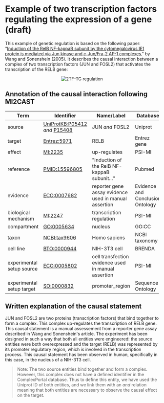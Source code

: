 #  Example of two transcription factors regulating the expression of a gene (draft)

This example of genetic regulation is based on the following paper: "[Induction of the RelB NF-kappaB subunit by the cytomegalovirus IE1 protein is mediated via Jun kinase and c-Jun/Fra-2 AP-1 complexes.](https://dx.doi.org/10.1128%2FJVI.79.1.95-105.2005)" by Wang and Sonenshein (2005). It describes the causal interaction between a complex of two transcription factors (JUN and FOSL2) that activates the transcription of the RELB gene:

<p align="center">
  <img src="https://github.com/vtoure/MI2CAST/blob/master/images/2tf-tg.svg" alt="2TF-TG regulation"/>
</p>


## Annotation of the causal interaction following MI2CAST

| Term | Identifier | Name/Label | Database |
|---|---|---|---|
| source | [UniProtKB:P05412](https://www.uniprot.org/uniprot/P05412) *and* [P15408](https://www.uniprot.org/uniprot/P15408) | JUN *and* FOSL2 | Uniprot |
| target | [Entrez:5971](https://www.ncbi.nlm.nih.gov/gene/5971) | RELB | Entrez gene |
| effect | [MI:2235](http://purl.obolibrary.org/obo/MI_2235) | up-regulates | PSI-MI |
| reference | [PMID:15596805](https://www.ncbi.nlm.nih.gov/pubmed/15596805) | "Induction of the RelB NF-kappaB subunit..." | Pubmed |
| evidence | [ECO:0007682](http://purl.obolibrary.org/obo/ECO_0007682) | reporter gene assay evidence used in manual assertion | Evidence and Conclusion Ontology  |
| biological mechanism | [MI:2247](http://purl.obolibrary.org/obo/MI_2247) | transcription regulation | PSI-MI |
| compartment | [GO:0005634]( http://purl.obolibrary.org/obo/GO_0005634) | nucleus | GO:CC |
| taxon | [NCBI:tax9606](http://purl.obolibrary.org/obo/NCBITaxon_9606) | Homo sapiens | NCBI taxonomy |
| cell line | [BTO:0000944](http://purl.obolibrary.org/obo/BTO_0000944) | NIH-3T3 cell | BRENDA |
| experimental setup source | [ECO:0005802](http://purl.obolibrary.org/obo/ECO_0005802) | cell transfection evidence used in manual assertion | PSI-MI |
| experimental setup target | [SO:0000832](http://purl.obolibrary.org/obo/SO_0000832) | promoter_region | Sequence Ontology |


## Written explanation of the causal statement
JUN and FOSL2 are two proteins (transcription factors) that bind together to form a complex. This complex up-regulates the transcription of RELB gene. This causal statement is a manual assessement from a reporter gene assay described in Wang and Sonenshein's article. The experiment has been designed in such a way that both all entities were engineered: the source entities were both overexpressed and the target (RELB) was represented by its promoter regulatory region, which is involved in the transcription process. This causal statement has been observed in human, specifically in this case, in the nucleus of a NIH-3T3 cell.

> Note: The two source entities bind together and form a complex. However, this complex does not have a defined identifier in the ComplexPortal database. Thus to define this entity, we have used the Uniprot ID of both entities, and we link them with an *and* relation meaning that both entities are necessary to observe the causal effect on the target.
